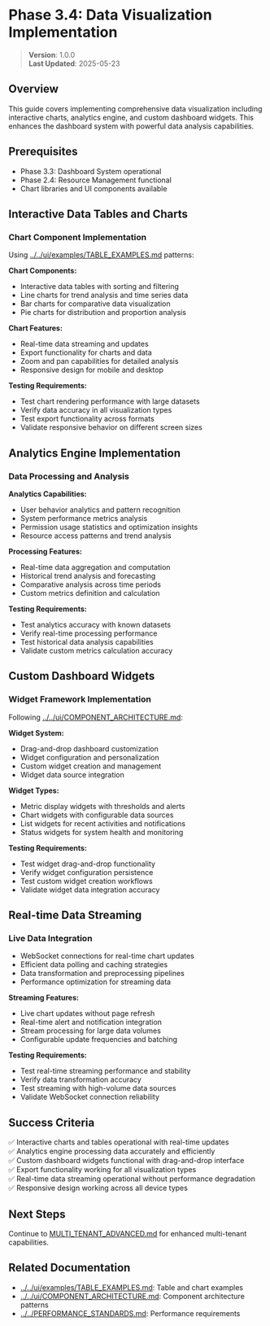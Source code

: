 
# Phase 3.4: Data Visualization Implementation

> **Version**: 1.0.0  
> **Last Updated**: 2025-05-23

## Overview

This guide covers implementing comprehensive data visualization including interactive charts, analytics engine, and custom dashboard widgets. This enhances the dashboard system with powerful data analysis capabilities.

## Prerequisites

- Phase 3.3: Dashboard System operational
- Phase 2.4: Resource Management functional
- Chart libraries and UI components available

## Interactive Data Tables and Charts

### Chart Component Implementation
Using [../../ui/examples/TABLE_EXAMPLES.md](../../ui/examples/TABLE_EXAMPLES.md) patterns:

**Chart Components:**
- Interactive data tables with sorting and filtering
- Line charts for trend analysis and time series data
- Bar charts for comparative data visualization
- Pie charts for distribution and proportion analysis

**Chart Features:**
- Real-time data streaming and updates
- Export functionality for charts and data
- Zoom and pan capabilities for detailed analysis
- Responsive design for mobile and desktop

**Testing Requirements:**
- Test chart rendering performance with large datasets
- Verify data accuracy in all visualization types
- Test export functionality across formats
- Validate responsive behavior on different screen sizes

## Analytics Engine Implementation

### Data Processing and Analysis
**Analytics Capabilities:**
- User behavior analytics and pattern recognition
- System performance metrics analysis
- Permission usage statistics and optimization insights
- Resource access patterns and trend analysis

**Processing Features:**
- Real-time data aggregation and computation
- Historical trend analysis and forecasting
- Comparative analysis across time periods
- Custom metrics definition and calculation

**Testing Requirements:**
- Test analytics accuracy with known datasets
- Verify real-time processing performance
- Test historical data analysis capabilities
- Validate custom metrics calculation accuracy

## Custom Dashboard Widgets

### Widget Framework Implementation
Following [../../ui/COMPONENT_ARCHITECTURE.md](../../ui/COMPONENT_ARCHITECTURE.md):

**Widget System:**
- Drag-and-drop dashboard customization
- Widget configuration and personalization
- Custom widget creation and management
- Widget data source integration

**Widget Types:**
- Metric display widgets with thresholds and alerts
- Chart widgets with configurable data sources
- List widgets for recent activities and notifications
- Status widgets for system health and monitoring

**Testing Requirements:**
- Test widget drag-and-drop functionality
- Verify widget configuration persistence
- Test custom widget creation workflows
- Validate widget data integration accuracy

## Real-time Data Streaming

### Live Data Integration
- WebSocket connections for real-time chart updates
- Efficient data polling and caching strategies
- Data transformation and preprocessing pipelines
- Performance optimization for streaming data

**Streaming Features:**
- Live chart updates without page refresh
- Real-time alert and notification integration
- Stream processing for large data volumes
- Configurable update frequencies and batching

**Testing Requirements:**
- Test real-time streaming performance and stability
- Verify data transformation accuracy
- Test streaming with high-volume data sources
- Validate WebSocket connection reliability

## Success Criteria

✅ Interactive charts and tables operational with real-time updates  
✅ Analytics engine processing data accurately and efficiently  
✅ Custom dashboard widgets functional with drag-and-drop interface  
✅ Export functionality working for all visualization types  
✅ Real-time data streaming operational without performance degradation  
✅ Responsive design working across all device types  

## Next Steps

Continue to [MULTI_TENANT_ADVANCED.md](MULTI_TENANT_ADVANCED.md) for enhanced multi-tenant capabilities.

## Related Documentation

- [../../ui/examples/TABLE_EXAMPLES.md](../../ui/examples/TABLE_EXAMPLES.md): Table and chart examples
- [../../ui/COMPONENT_ARCHITECTURE.md](../../ui/COMPONENT_ARCHITECTURE.md): Component architecture patterns
- [../../PERFORMANCE_STANDARDS.md](../../PERFORMANCE_STANDARDS.md): Performance requirements
